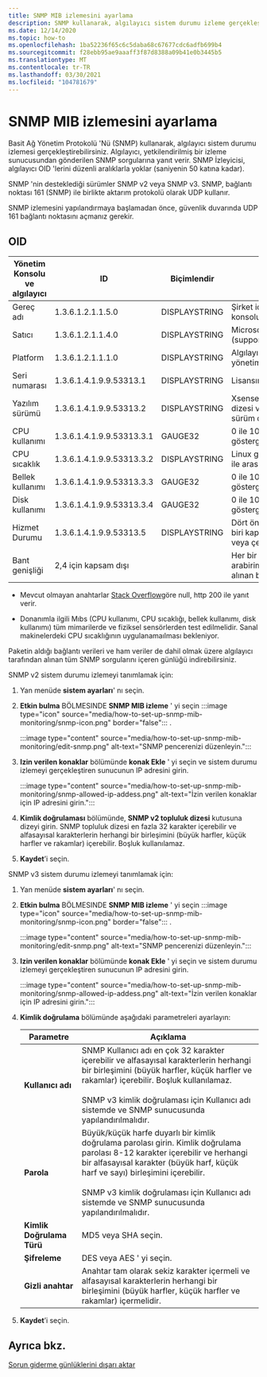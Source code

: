 ```yaml
---
title: SNMP MIB izlemesini ayarlama
description: SNMP kullanarak, algılayıcı sistem durumu izleme gerçekleştirebilirsiniz. Algılayıcı, yetkilendirilmiş bir izleme sunucusundan gönderilen SNMP sorgularına yanıt verir.
ms.date: 12/14/2020
ms.topic: how-to
ms.openlocfilehash: 1ba52236f65c6c5daba68c67677cdc6adfb699b4
ms.sourcegitcommit: f28ebb95ae9aaaff3f87d8388a09b41e0b3445b5
ms.translationtype: MT
ms.contentlocale: tr-TR
ms.lasthandoff: 03/30/2021
ms.locfileid: "104781679"
---
```

# <a name="set-up-snmp-mib-monitoring"></a>SNMP MIB izlemesini ayarlama

Basit Ağ Yönetim Protokolü 'Nü (SNMP) kullanarak, algılayıcı sistem durumu izlemesi gerçekleştirebilirsiniz. Algılayıcı, yetkilendirilmiş bir izleme sunucusundan gönderilen SNMP sorgularına yanıt verir. SNMP İzleyicisi, algılayıcı OID 'lerini düzenli aralıklarla yoklar (saniyenin 50 katına kadar).

SNMP 'nin desteklediği sürümler SNMP v2 veya SNMP v3. SNMP, bağlantı noktası 161 (SNMP) ile birlikte aktarım protokolü olarak UDP kullanır.

SNMP izlemesini yapılandırmaya başlamadan önce, güvenlik duvarında UDP 161 bağlantı noktasını açmanız gerekir.

## <a name="oids"></a>OID

| Yönetim Konsolu ve algılayıcı | ID | Biçimlendir | Açıklama |
|--|--|--|--|
| Gereç adı | 1.3.6.1.2.1.1.5.0 | DISPLAYSTRING | Şirket içi yönetim konsolu için Gereç adı |
| Satıcı | 1.3.6.1.2.1.1.4.0 | DISPLAYSTRING | Microsoft Desteği (support.microsoft.com) |
| Platform | 1.3.6.1.2.1.1.1.0 | DISPLAYSTRING | Algılayıcı veya şirket içi yönetim konsolu |
| Seri numarası | 1.3.6.1.4.1.9.9.53313.1 | DISPLAYSTRING | Lisansın kullandığı dize |
| Yazılım sürümü | 1.3.6.1.4.1.9.9.53313.2 | DISPLAYSTRING | Xsense tam sürüm dizesi ve yönetimi tam sürüm dizesi |
| CPU kullanımı | 1.3.6.1.4.1.9.9.53313.3.1 | GAUGE32 | 0 ile 100 arasında gösterge |
| CPU sıcaklık | 1.3.6.1.4.1.9.9.53313.3.2 | DISPLAYSTRING | Linux girişi tabanlı 100 ile arasında bir gösterge |
| Bellek kullanımı | 1.3.6.1.4.1.9.9.53313.3.3 | GAUGE32 | 0 ile 100 arasında gösterge |
| Disk kullanımı | 1.3.6.1.4.1.9.9.53313.3.4 | GAUGE32 | 0 ile 100 arasında gösterge |
| Hizmet Durumu | 1.3.6.1.4.1.9.9.53313.5 | DISPLAYSTRING | Dört önemli bileşenden biri kapalıysa çevrimiçi veya çevrimdışı |
| Bant genişliği | 2,4 için kapsam dışı |  | Her bir izleyici arabiriminde Xsense 'de alınan bant genişliği |

   - Mevcut olmayan anahtarlar [Stack Overflow](https://stackoverflow.com/questions/51419026/querying-for-non-existing-record-returns-null-with-http-200)göre null, http 200 ile yanıt verir.
    
   - Donanımla ilgili Mıbs (CPU kullanımı, CPU sıcaklığı, bellek kullanımı, disk kullanımı) tüm mimarilerde ve fiziksel sensörlerden test edilmelidir. Sanal makinelerdeki CPU sıcaklığının uygulanamaılması bekleniyor.

Paketin aldığı bağlantı verileri ve ham veriler de dahil olmak üzere algılayıcı tarafından alınan tüm SNMP sorgularını içeren günlüğü indirebilirsiniz.

SNMP v2 sistem durumu izlemeyi tanımlamak için:

1. Yan menüde **sistem ayarları**' nı seçin.

2. **Etkin bulma** BÖLMESINDE **SNMP MIB izleme** ' yi seçin :::image type="icon" source="media/how-to-set-up-snmp-mib-monitoring/snmp-icon.png" border="false"::: .

    :::image type="content" source="media/how-to-set-up-snmp-mib-monitoring/edit-snmp.png" alt-text="SNMP pencerenizi düzenleyin.":::

3. **Izin verilen konaklar** bölümünde **konak Ekle** ' yi seçin ve sistem durumu izlemeyi gerçekleştiren sunucunun IP adresini girin.

    :::image type="content" source="media/how-to-set-up-snmp-mib-monitoring/snmp-allowed-ip-addess.png" alt-text="İzin verilen konaklar için IP adresini girin.":::

4. **Kimlik doğrulaması** bölümünde, **SNMP v2 topluluk dizesi** kutusuna dizeyi girin. SNMP topluluk dizesi en fazla 32 karakter içerebilir ve alfasayısal karakterlerin herhangi bir birleşimini (büyük harfler, küçük harfler ve rakamlar) içerebilir. Boşluk kullanılamaz.

5. **Kaydet**’i seçin.

SNMP v3 sistem durumu izlemeyi tanımlamak için:

1. Yan menüde **sistem ayarları**' nı seçin.

2. **Etkin bulma** BÖLMESINDE **SNMP MIB izleme** ' yi seçin :::image type="icon" source="media/how-to-set-up-snmp-mib-monitoring/snmp-icon.png" border="false"::: .

    :::image type="content" source="media/how-to-set-up-snmp-mib-monitoring/edit-snmp.png" alt-text="SNMP pencerenizi düzenleyin.":::

3. **Izin verilen konaklar** bölümünde **konak Ekle** ' yi seçin ve sistem durumu izlemeyi gerçekleştiren sunucunun IP adresini girin.

    :::image type="content" source="media/how-to-set-up-snmp-mib-monitoring/snmp-allowed-ip-addess.png" alt-text="İzin verilen konaklar için IP adresini girin.":::

4. **Kimlik doğrulama** bölümünde aşağıdaki parametreleri ayarlayın:

    | Parametre | Açıklama |
    |--|--|
    | **Kullanıcı adı** | SNMP Kullanıcı adı en çok 32 karakter içerebilir ve alfasayısal karakterlerin herhangi bir birleşimini (büyük harfler, küçük harfler ve rakamlar) içerebilir. Boşluk kullanılamaz. <br /> <br />SNMP v3 kimlik doğrulaması için Kullanıcı adı sistemde ve SNMP sunucusunda yapılandırılmalıdır. |
    | **Parola** | Büyük/küçük harfe duyarlı bir kimlik doğrulama parolası girin. Kimlik doğrulama parolası 8-12 karakter içerebilir ve herhangi bir alfasayısal karakter (büyük harf, küçük harf ve sayı) birleşimini içerebilir. <br /> <br/>SNMP v3 kimlik doğrulaması için Kullanıcı adı sistemde ve SNMP sunucusunda yapılandırılmalıdır. |
    | **Kimlik Doğrulama Türü** | MD5 veya SHA seçin. |
    | **Şifreleme** | DES veya AES ' yi seçin. |
    | **Gizli anahtar** | Anahtar tam olarak sekiz karakter içermeli ve alfasayısal karakterlerin herhangi bir birleşimini (büyük harfler, küçük harfler ve rakamlar) içermelidir. |

5. **Kaydet**’i seçin.

## <a name="see-also"></a>Ayrıca bkz.

[Sorun giderme günlüklerini dışarı aktar](how-to-troubleshoot-the-sensor-and-on-premises-management-console.md)
